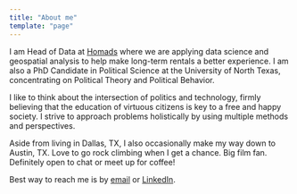 ```yaml
---
title: "About me"
template: "page"
---
```


I am Head of Data at [Homads](https://homads.com) where we are applying data science and geospatial analysis to help make long-term rentals a better experience.
I am also a PhD Candidate in Political Science at the University of North Texas, concentrating on Political Theory and Political Behavior.

I like to think about the intersection of politics and technology, firmly believing that the education of virtuous citizens is key to a free and happy society.
I strive to approach problems holistically by using multiple methods and perspectives.

Aside from living in Dallas, TX, I also occasionally make my way down to Austin, TX.
Love to go rock climbing when I get a chance.
Big film fan.
Definitely open to chat or meet up for coffee!

Best way to reach me is by [email](mailto:nam@namdnguyen.com) or [LinkedIn](https://linkedin.com/in/nnguyen11).
